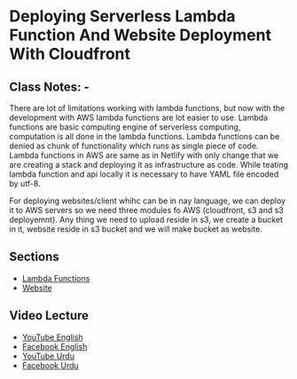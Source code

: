 # Deploying Serverless Lambda Function And Website Deployment With Cloudfront

## Class Notes: -

There are lot of limitations working with lambda functions, but now with the development with AWS lambda functions are lot easier to use. Lambda functions are basic computing engine of serverless computing, computation is all done in the lambda functions. Lambda functions can be denied as chunk of functionality which runs as single piece of code. Lambda functions in AWS are same as in Netlify with only change that we are creating a stack and deploying it as infrastructure as code. While teating lambda function and api locally it is necessary to have YAML file encoded by utf-8.

For deploying websites/client whihc can be in nay language, we can deploy it to AWS servers so we need three modules fo AWS (cloudfront, s3 and s3 deployemnt). Any thing we need to upload reside in s3, we create a bucket in it, website reside in s3 bucket and we will make bucket as website.

## Sections

- [Lambda Functions](./step01_hello_lambda/)
- [Website](./step02_hello_website)

## Video Lecture

- [YouTube English](https://www.youtube.com/watch?v=JpLNn3_GbIc&ab_channel=PanacloudServerlessSaaSTraining)
- [Facebook English](https://www.facebook.com/zeeshanhanif/videos/10225216995316823)
- [YouTube Urdu](https://www.youtube.com/watch?v=IJBowlCR7fk&ab_channel=PanacloudServerlessSaaSTraininginUrdu)
- [Facebook Urdu](https://www.facebook.com/zeeshanhanif/videos/10225226138185389)
